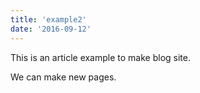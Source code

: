 ```yaml
---
title: 'example2'
date: '2016-09-12'
---
```


This is an article example to make blog site.

We can make new pages.
